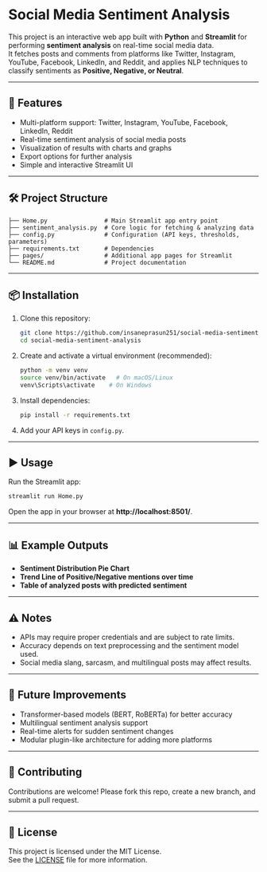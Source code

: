 # Social Media Sentiment Analysis

This project is an interactive web app built with **Python** and **Streamlit** for performing **sentiment analysis** on real-time social media data.  
It fetches posts and comments from platforms like Twitter, Instagram, YouTube, Facebook, LinkedIn, and Reddit, and applies NLP techniques to classify sentiments as **Positive, Negative, or Neutral**.

---

## 🚀 Features

- Multi-platform support: Twitter, Instagram, YouTube, Facebook, LinkedIn, Reddit
- Real-time sentiment analysis of social media posts
- Visualization of results with charts and graphs
- Export options for further analysis
- Simple and interactive Streamlit UI

---

## 🛠️ Project Structure

```
├── Home.py                # Main Streamlit app entry point
├── sentiment_analysis.py  # Core logic for fetching & analyzing data
├── config.py              # Configuration (API keys, thresholds, parameters)
├── requirements.txt       # Dependencies
├── pages/                 # Additional app pages for Streamlit
└── README.md              # Project documentation
```

---

## 📦 Installation

1. Clone this repository:
   ```bash
   git clone https://github.com/insaneprasun251/social-media-sentiment-analysis.git
   cd social-media-sentiment-analysis
   ```

2. Create and activate a virtual environment (recommended):
   ```bash
   python -m venv venv
   source venv/bin/activate   # On macOS/Linux
   venv\Scripts\activate    # On Windows
   ```

3. Install dependencies:
   ```bash
   pip install -r requirements.txt
   ```

4. Add your API keys in `config.py`.

---

## ▶️ Usage

Run the Streamlit app:
```bash
streamlit run Home.py
```

Open the app in your browser at **http://localhost:8501/**.

---

## 📊 Example Outputs

- **Sentiment Distribution Pie Chart**
- **Trend Line of Positive/Negative mentions over time**
- **Table of analyzed posts with predicted sentiment**

---

## ⚠️ Notes

- APIs may require proper credentials and are subject to rate limits.
- Accuracy depends on text preprocessing and the sentiment model used.
- Social media slang, sarcasm, and multilingual posts may affect results.

---

## 🔮 Future Improvements

- Transformer-based models (BERT, RoBERTa) for better accuracy
- Multilingual sentiment analysis support
- Real-time alerts for sudden sentiment changes
- Modular plugin-like architecture for adding more platforms

---

## 🤝 Contributing

Contributions are welcome! Please fork this repo, create a new branch, and submit a pull request.

---

## 📜 License

This project is licensed under the MIT License.  
See the [LICENSE](LICENSE) file for more information.
